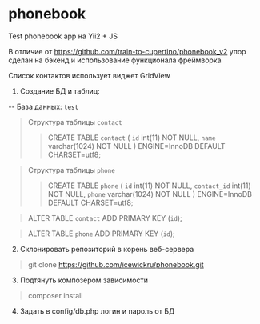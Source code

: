 # phonebook
Test phonebook app на Yii2 + JS

В отличие от https://github.com/train-to-cupertino/phonebook_v2 упор сделан на бэкенд и использование функционала фреймворка

Список контактов использует виджет GridView

1. Создание БД и таблиц:

-- База данных: `test`
>Структура таблицы `contact`
>>CREATE TABLE `contact` (
  `id` int(11) NOT NULL,
  `name` varchar(1024) NOT NULL
) ENGINE=InnoDB DEFAULT CHARSET=utf8;

> Структура таблицы `phone`
>>CREATE TABLE `phone` (
  `id` int(11) NOT NULL,
  `contact_id` int(11) NOT NULL,
  `phone` varchar(1024) NOT NULL
) ENGINE=InnoDB DEFAULT CHARSET=utf8;

>ALTER TABLE `contact`
  ADD PRIMARY KEY (`id`);

>ALTER TABLE `phone`
  ADD PRIMARY KEY (`id`);
  
2. Склонировать репозиторий в корень веб-сервера
>git clone https://github.com/icewickru/phonebook.git

3. Подтянуть композером зависимости
>composer install

4. Задать в config/db.php логин и пароль от БД